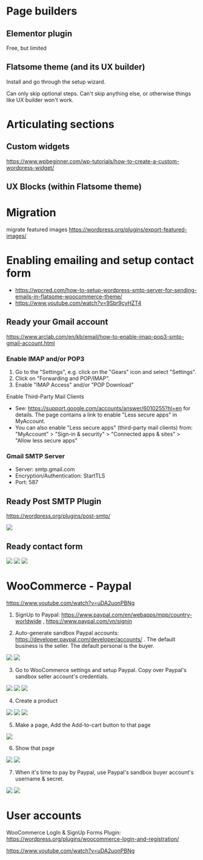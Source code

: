 # Page builders

## Elementor plugin

Free, but limited

## Flatsome theme (and its UX builder)

Install and go through the setup wizard.

Can only skip optional steps. Can't skip anything else, or otherwise things like UX builder won't work.

# Articulating sections

## Custom widgets

https://www.wpbeginner.com/wp-tutorials/how-to-create-a-custom-wordpress-widget/

## UX Blocks (within Flatsome theme)

# Migration

migrate featured images https://wordpress.org/plugins/export-featured-images/

# Enabling emailing and setup contact form

- https://wpcred.com/how-to-setup-wordpress-smtp-server-for-sending-emails-in-flatsome-woocommerce-theme/
- https://www.youtube.com/watch?v=9Sbr9cyHZT4

## Ready your Gmail account

https://www.arclab.com/en/kb/email/how-to-enable-imap-pop3-smtp-gmail-account.html

### Enable IMAP and/or POP3

1. Go to the "Settings", e.g. click on the "Gears" icon and select "Settings".
2. Click on "Forwarding and POP/IMAP".
3. Enable "IMAP Access" and/or "POP Download"

Enable Third-Party Mail Clients

- See: https://support.google.com/accounts/answer/6010255?hl=en for details.
The page contains a link to enable "Less secure apps" in MyAccount.
- You can also enable "Less secure apps" (third-party mail clients) from:
"MyAccount" > "Sign-in & security" > "Connected apps & sites" > "Allow less secure apps"

### Gmail SMTP Server

- Server: smtp.gmail.com
- Encryption/Authentication: StartTLS
- Port: 587

## Ready Post SMTP Plugin

https://wordpress.org/plugins/post-smtp/

![](https://raw.githubusercontent.com/atabegruslan/archi_portfolio/master/Illustrations/Email1.PNG)

## Ready contact form

![](https://raw.githubusercontent.com/atabegruslan/archi_portfolio/master/Illustrations/Contact1.PNG)
![](https://raw.githubusercontent.com/atabegruslan/archi_portfolio/master/Illustrations/Contact2.PNG)
![](https://raw.githubusercontent.com/atabegruslan/archi_portfolio/master/Illustrations/Contact3.PNG)

# WooCommerce - Paypal

https://www.youtube.com/watch?v=uDA2uonPBNg

1. SignUp to Paypal: https://www.paypal.com/en/webapps/mpp/country-worldwide , https://www.paypal.com/vn/signin

2. Auto-generate sandbox Paypal accounts: https://developer.paypal.com/developer/accounts/ . The default business is the seller. The default personal is the buyer.

![](https://raw.githubusercontent.com/atabegruslan/archi_portfolio/master/Illustrations/PaypalCreds1.PNG)
![](https://raw.githubusercontent.com/atabegruslan/archi_portfolio/master/Illustrations/PaypalCreds2.PNG)

3. Go to WooCommerce settings and setup Paypal. Copy over Paypal's sandbox seller account's credentials.

![](https://raw.githubusercontent.com/atabegruslan/archi_portfolio/master/Illustrations/SetupPaypal1.PNG)
![](https://raw.githubusercontent.com/atabegruslan/archi_portfolio/master/Illustrations/SetupPaypal2.PNG)
![](https://raw.githubusercontent.com/atabegruslan/archi_portfolio/master/Illustrations/SetupPaypal3.PNG)

4. Create a product

![](https://raw.githubusercontent.com/atabegruslan/archi_portfolio/master/Illustrations/product1.PNG)
![](https://raw.githubusercontent.com/atabegruslan/archi_portfolio/master/Illustrations/product2.PNG)
![](https://raw.githubusercontent.com/atabegruslan/archi_portfolio/master/Illustrations/product3.PNG)

5. Make a page, Add the Add-to-cart button to that page

![](https://raw.githubusercontent.com/atabegruslan/archi_portfolio/master/Illustrations/addToCart.PNG)

6. Show that page

![](https://raw.githubusercontent.com/atabegruslan/archi_portfolio/master/Illustrations/LinkToBuyPage1.PNG)
![](https://raw.githubusercontent.com/atabegruslan/archi_portfolio/master/Illustrations/LinkToBuyPage2.PNG)

7. When it's time to pay by Paypal, use Paypal's sandbox buyer account's username & secret.

![](https://raw.githubusercontent.com/atabegruslan/archi_portfolio/master/Illustrations/Buying1.PNG)
![](https://raw.githubusercontent.com/atabegruslan/archi_portfolio/master/Illustrations/Buying2.PNG)

# User accounts

WooCommerce LogIn & SignUp Forms Plugin: https://wordpress.org/plugins/woocommerce-login-and-registration/

https://www.youtube.com/watch?v=uDA2uonPBNg
